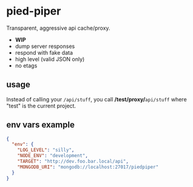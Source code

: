# pied-piper

Transparent, aggressive api cache/proxy.

* __WIP__
* dump server responses
* respond with fake data
* high level (valid JSON only)
* no etags

## usage

Instead of calling your `/api/stuff`, you call __/test/proxy/__`api/stuff`
where "test" is the current project.

## env vars example

```json
{
  "env": {
    "LOG_LEVEL": "silly",
    "NODE_ENV": "development",
    "TARGET": "http://dev.foo.bar.local/api",
    "MONGODB_URI": "mongodb://localhost:27017/piedpiper"
  }
}
```
